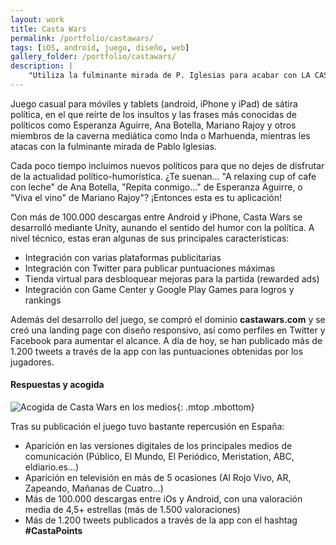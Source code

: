 ```yaml
---
layout: work
title: Casta Wars
permalink: /portfolio/castawars/
tags: [iOS, android, juego, diseño, web]
gallery_folder: /portfolio/castawars/
description: |
    "Utiliza la fulminante mirada de P. Iglesias para acabar con LA CASTA!". Sátira política inspirada en el Pang en la que peleabas contra políticos y tertulianos de derechas. Tuvo más de 50.000 descargas :D
---
```


Juego casual para móviles y tablets (android, iPhone y iPad) de sátira política, en el que reírte de los insultos y las frases más conocidas de políticos como Esperanza Aguirre, Ana Botella, Mariano Rajoy y otros miembros de la caverna mediática como Inda o Marhuenda, mientras les atacas con la fulminante mirada de Pablo Iglesias.

Cada poco tiempo incluimos nuevos políticos para que no dejes de disfrutar de la actualidad político-humorística. ¿Te suenan... "A relaxing cup of cafe con leche" de Ana Botella, "Repita conmigo..." de Esperanza Aguirre, o "Viva el vino" de Mariano Rajoy"? ¡Entonces esta es tu aplicación!

Con más de 100.000 descargas entre Android y iPhone, Casta Wars se desarrolló mediante Unity, aunando el sentido del humor con la política. A nivel técnico, estas eran algunas de sus principales características:
* Integración con varias plataformas publicitarias
* Integración con Twitter para publicar puntuaciones máximas
* Tienda virtual para desbloquear mejoras para la partida (rewarded ads)
* Integración con Game Center y Google Play Games para logros y rankings

Además del desarrollo del juego, se compró el dominio **castawars.com** y se creó una landing page con diseño responsivo, así como perfiles en Twitter y Facebook para aumentar el alcance. A día de hoy, se han publicado más de 1.200 tweets a través de la app con las puntuaciones obtenidas por los jugadores.

#### Respuestas y acogida


![Acogida de Casta Wars en los medios]({{site.baseurl}}/assets/img/static/castawars-papers.jpg "Acogida de Casta Wars en los medios"){: .mtop .mbottom}


Tras su publicación el juego tuvo bastante repercusión en España:
* Aparición en las versiones digitales de los principales medios de comunicación (Público, El Mundo, El Periódico, Meristation, ABC, eldiario.es...) 
* Aparición en televisión en más de 5 ocasiones (Al Rojo Vivo, AR, Zapeando, Mañanas de Cuatro...)
* Más de 100.000 descargas entre iOs y Android, con una valoración media de 4,5+ estrellas (más de 1.500 valoraciones)
* Más de 1.200 tweets publicados a través de la app con el hashtag **#CastaPoints**
